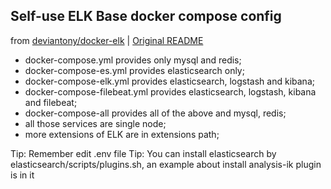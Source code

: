## Self-use ELK Base docker compose config

from [deviantony/docker-elk](https://github.com/deviantony/docker-elk) | [Original README](./README.original.md)

* docker-compose.yml provides only mysql and redis;
* docker-compose-es.yml provides elasticsearch only;
* docker-compose-elk.yml provides elasticsearch, logstash and kibana;
* docker-compose-filebeat.yml provides elasticsearch, logstash, kibana and filebeat;
* docker-compose-all provides all of the above and mysql, redis;
* all those services are single node;
* more extensions of ELK are in extensions path;

Tip: Remember edit .env file 
Tip: You can install elasticsearch by elasticsearch/scripts/plugins.sh, an example about install analysis-ik plugin is in it